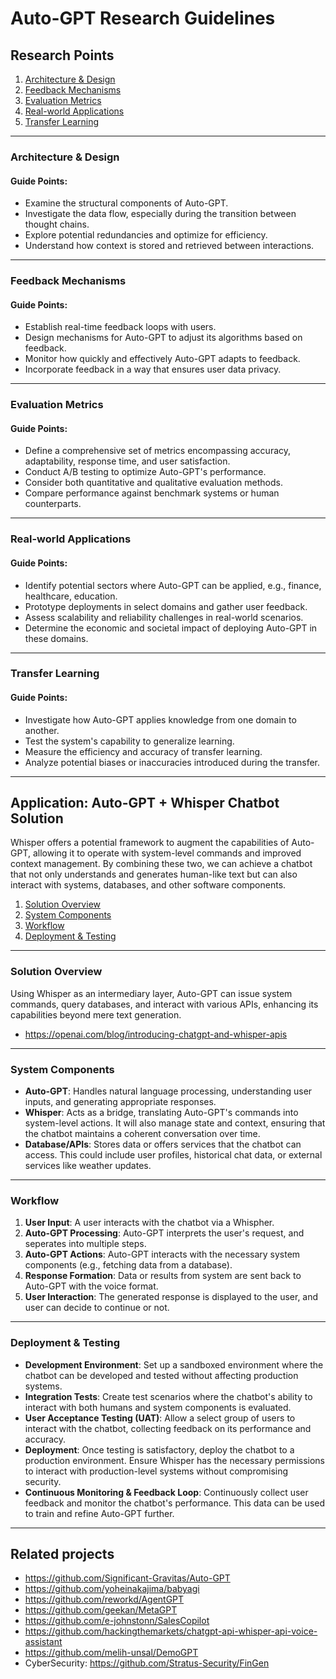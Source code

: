 # Auto-GPT Research Guidelines

## Research Points

1. [Architecture & Design](#architecture--design)
2. [Feedback Mechanisms](#feedback-mechanisms)
3. [Evaluation Metrics](#evaluation-metrics)
4. [Real-world Applications](#real-world-applications)
5. [Transfer Learning](#transfer-learning)

---

### Architecture & Design

#### Guide Points:
- Examine the structural components of Auto-GPT. 
- Investigate the data flow, especially during the transition between thought chains.
- Explore potential redundancies and optimize for efficiency.
- Understand how context is stored and retrieved between interactions.

---

### Feedback Mechanisms

#### Guide Points:
- Establish real-time feedback loops with users.
- Design mechanisms for Auto-GPT to adjust its algorithms based on feedback.
- Monitor how quickly and effectively Auto-GPT adapts to feedback.
- Incorporate feedback in a way that ensures user data privacy.

---

### Evaluation Metrics

#### Guide Points:
- Define a comprehensive set of metrics encompassing accuracy, adaptability, response time, and user satisfaction.
- Conduct A/B testing to optimize Auto-GPT's performance.
- Consider both quantitative and qualitative evaluation methods.
- Compare performance against benchmark systems or human counterparts.

---

### Real-world Applications

#### Guide Points:
- Identify potential sectors where Auto-GPT can be applied, e.g., finance, healthcare, education.
- Prototype deployments in select domains and gather user feedback.
- Assess scalability and reliability challenges in real-world scenarios.
- Determine the economic and societal impact of deploying Auto-GPT in these domains.

---

### Transfer Learning

#### Guide Points:
- Investigate how Auto-GPT applies knowledge from one domain to another.
- Test the system's capability to generalize learning.
- Measure the efficiency and accuracy of transfer learning.
- Analyze potential biases or inaccuracies introduced during the transfer.

---



## Application: Auto-GPT + Whisper Chatbot Solution

Whisper offers a potential framework to augment the capabilities of Auto-GPT, allowing it to operate with system-level commands and improved context management. By combining these two, we can achieve a chatbot that not only understands and generates human-like text but can also interact with systems, databases, and other software components.

1. [Solution Overview](#solution-overview)
2. [System Components](#system-components)
3. [Workflow](#workflow)
4. [Deployment & Testing](#deployment--testing)

---

### Solution Overview

Using Whisper as an intermediary layer, Auto-GPT can issue system commands, query databases, and interact with various APIs, enhancing its capabilities beyond mere text generation. 

- https://openai.com/blog/introducing-chatgpt-and-whisper-apis

---

### System Components

- **Auto-GPT**: Handles natural language processing, understanding user inputs, and generating appropriate responses.
- **Whisper**: Acts as a bridge, translating Auto-GPT's commands into system-level actions. It will also manage state and context, ensuring that the chatbot maintains a coherent conversation over time.
- **Database/APIs**: Stores data or offers services that the chatbot can access. This could include user profiles, historical chat data, or external services like weather updates.

---

### Workflow

1. **User Input**: A user interacts with the chatbot via a Whispher.
2. **Auto-GPT Processing**: Auto-GPT interprets the user's request, and seperates into multiple steps. 
3. **Auto-GPT Actions**: Auto-GPT interacts with the necessary system components (e.g., fetching data from a database).
4. **Response Formation**: Data or results from system are sent back to Auto-GPT with the voice format.
5. **User Interaction**: The generated response is displayed to the user, and user can decide to continue or not.

---

### Deployment & Testing

- **Development Environment**: Set up a sandboxed environment where the chatbot can be developed and tested without affecting production systems.
- **Integration Tests**: Create test scenarios where the chatbot's ability to interact with both humans and system components is evaluated.
- **User Acceptance Testing (UAT)**: Allow a select group of users to interact with the chatbot, collecting feedback on its performance and accuracy.
- **Deployment**: Once testing is satisfactory, deploy the chatbot to a production environment. Ensure Whisper has the necessary permissions to interact with production-level systems without compromising security.
- **Continuous Monitoring & Feedback Loop**: Continuously collect user feedback and monitor the chatbot's performance. This data can be used to train and refine Auto-GPT further.

---

## Related projects
- https://github.com/Significant-Gravitas/Auto-GPT
- https://github.com/yoheinakajima/babyagi
- https://github.com/reworkd/AgentGPT
- https://github.com/geekan/MetaGPT
- https://github.com/e-johnstonn/SalesCopilot
- https://github.com/hackingthemarkets/chatgpt-api-whisper-api-voice-assistant
- https://github.com/melih-unsal/DemoGPT
- CyberSecurity: https://github.com/Stratus-Security/FinGen

